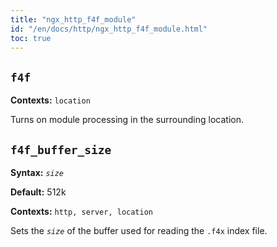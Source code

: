 ```yaml
---
title: "ngx_http_f4f_module"
id: "/en/docs/http/ngx_http_f4f_module.html"
toc: true
---
```


## `f4f`

**Contexts:** `location`

Turns on module processing in the surrounding location.

## `f4f_buffer_size`

**Syntax:** *`size`*

**Default:** 512k

**Contexts:** `http, server, location`

Sets the *`size`* of the buffer used for
reading the `.f4x` index file.

